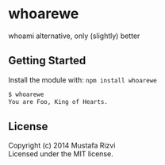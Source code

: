 # whoarewe

whoami alternative, only (slightly) better

## Getting Started
Install the module with: `npm install whoarewe`

```bash
$ whoarewe
You are Foo, King of Hearts.
```
## License
Copyright (c) 2014 Mustafa Rizvi  
Licensed under the MIT license.
